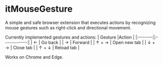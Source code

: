 # itMouseGesture
A simple and safe browser extension that executes actions by recognizing mouse gestures such as right-click and directional movement.

Currently implemented gestures and actions:
| Gesture |Action        |
|:-------:|:------------:|
| ←       | Go back      |
| →       | Forward      |
| ↑ + →   | Open new tab |
| ↓ + →   | Close tab    |
| ↑ + ↓   | Reload tab   |

Works on Chrome and Edge.
